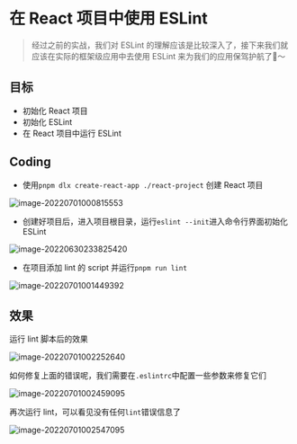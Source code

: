 # 在 React 项目中使用 ESLint

> 经过之前的实战，我们对 ESLint 的理解应该是比较深入了，接下来我们就应该在实际的框架级应用中去使用 ESLint 来为我们的应用保驾护航了🚢～

## 目标

- 初始化 React 项目
- 初始化 ESLint
- 在 React 项目中运行 ESLint

## Coding

- 使用`pnpm dlx create-react-app ./react-project` 创建 React 项目

![image-20220701000815553](https://tva1.sinaimg.cn/large/e6c9d24egy1h3qpybcyh7j213a0hy0uf.jpg)

- 创建好项目后，进入项目根目录，运行`eslint --init`进入命令行界面初始化 ESLint

![image-20220630233825420](https://tva1.sinaimg.cn/large/e6c9d24egy1h3qp3bcfltj20xg0dqacz.jpg)

- 在项目添加 lint 的 script 并运行`pnpm run lint`

![image-20220701001449392](https://tva1.sinaimg.cn/large/e6c9d24egy1h3qq55bwksj20ru0jkgo9.jpg)

## 效果

运行 lint 脚本后的效果

![image-20220701002252640](https://tva1.sinaimg.cn/large/e6c9d24egy1h3qqditw9mj215i0q6grq.jpg)

如何修复上面的错误呢，我们需要在`.eslintrc`中配置一些参数来修复它们

![image-20220701002459095](https://tva1.sinaimg.cn/large/e6c9d24egy1h3qqfpwa6dj20yn0u0785.jpg)

再次运行 lint，可以看见没有任何`lint`错误信息了

![image-20220701002547095](https://tva1.sinaimg.cn/large/e6c9d24egy1h3qqgjpavuj21660by74y.jpg)
